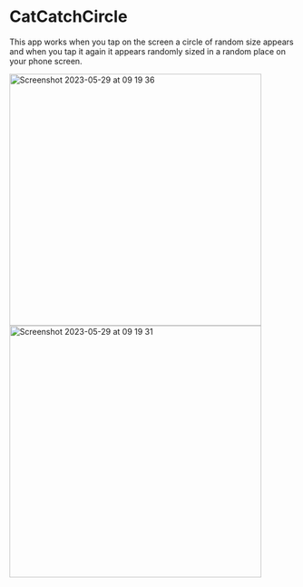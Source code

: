 # CatCatchCircle

This app works when you tap on the screen a circle of random size appears and when you tap it again it appears randomly sized in a random place on your phone screen.

<img width="444" alt="Screenshot 2023-05-29 at 09 19 36" src="https://github.com/KossIOS/CatCatchCircle/assets/102085029/96a85ca8-6f93-4a74-aa78-9ab24bbd3f45">

<img width="444" alt="Screenshot 2023-05-29 at 09 19 31" src="https://github.com/KossIOS/CatCatchCircle/assets/102085029/a92dec40-8386-47cb-acb8-69c16dd8fed3">
